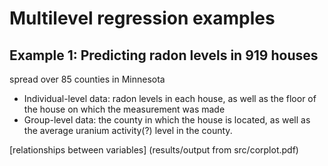 # Multilevel regression examples 


## Example 1: Predicting radon levels in 919 houses
 spread over 85 counties in Minnesota
* Individual-level data: radon levels in each house, as well as the floor of the house on which the measurement was made 
* Group-level data: the county in which the house is located, as well as the average uranium activity(?) level in the county. 

[relationships between variables] (results/output from src/corplot.pdf)